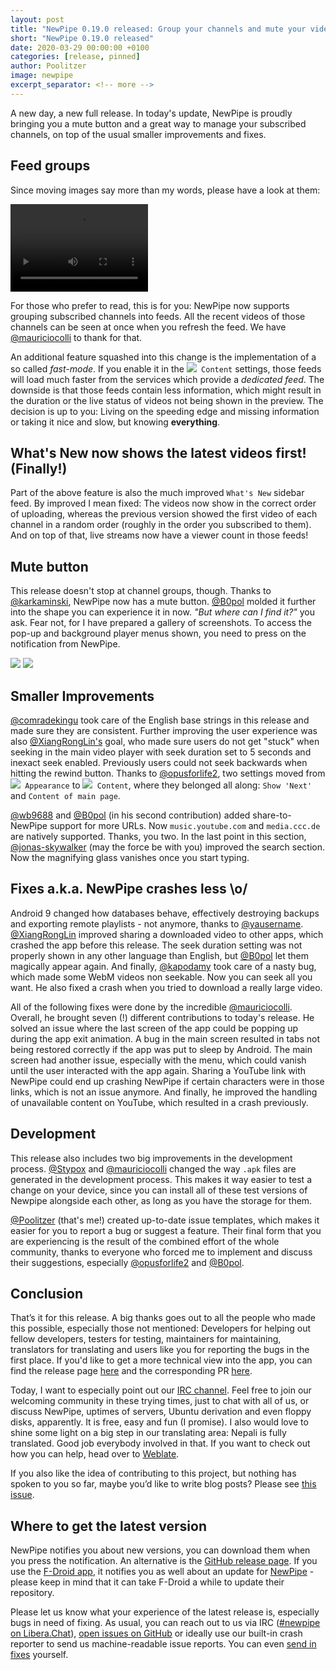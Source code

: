 ```yaml
---
layout: post
title: "NewPipe 0.19.0 released: Group your channels and mute your videos"
short: "NewPipe 0.19.0 released"
date: 2020-03-29 00:00:00 +0100
categories: [release, pinned]
author: Poolitzer
image: newpipe
excerpt_separator: <!-- more -->
---
```


A new day, a new full release. In today's update, NewPipe is proudly bringing you a mute button and a great way to manage your subscribed channels, on top of the usual smaller improvements and fixes.<!-- more -->


## Feed groups

Since moving images say more than my words, please have a look at them:

<video src="{{ site.baseurl }}/img/folders.webm" class="no-flow img-responsive" width="220" height="140" autoplay loop></video>

For those who prefer to read, this is for you: NewPipe now supports grouping subscribed channels into feeds. All the recent videos of those channels can be seen at once when you refresh the feed. We have [@mauriciocolli](https://github.com/mauriciocolli) to thank for that.

An additional feature squashed into this change is the implementation of a so called _fast-mode_. If you enable it in the <code><nobr><img src="{{ site.baseurl }}/img/icons/baseline-language-20px.svg" /> Content</nobr></code> settings, those feeds will load much faster from the services which provide a _dedicated feed_. The downside is that those feeds contain less information, which might result in the duration or the live status of videos not being shown in the preview. The decision is up to you: Living on the speeding edge and missing information or taking it nice and slow, but knowing **everything**.

## What's New now shows the latest videos first! (Finally!)

Part of the above feature is also the much improved `What's New` sidebar feed. By improved I mean fixed: The videos now show in the correct order of uploading, whereas the previous version showed the first video of each channel in a random order (roughly in the order you subscribed to them). And on top of that, live streams now have a viewer count in those feeds!


## Mute button

This release doesn't stop at channel groups, though. Thanks to [@karkaminski](https://github.com/karkaminski), NewPipe now has a mute button. [@B0pol](https://github.com/B0pol) molded it further into the shape you can experience it in now. _"But where can I find it?"_ you ask. Fear not, for I have prepared a gallery of screenshots. To access the pop-up and background player menus shown, you need to press on the notification from NewPipe.

<img class="no-flow vertical" src="{{ site.baseurl }}/img/screenshots/mute_main.jpg"/>
<img class="no-flow img-responsive" src="{{ site.baseurl }}/img/screenshots/mute_back.jpg"/>


## Smaller Improvements

[@comradekingu](https://github.com/comradekingu) took care of the English base strings in this release and made sure they are consistent. Further improving the user experience was also [@XiangRongLin's](https://github.com/XiangRongLin) goal, who made sure users do not get "stuck" when seeking in the main video player with seek duration set to 5 seconds and inexact seek enabled. Previously users could not seek backwards when hitting the rewind button. Thanks to [@opusforlife2](https://github.com/opusforlife2), two settings moved from <code><nobr><img src="{{ site.baseurl }}/img/icons/color_lens-20px.svg" /> Appearance</nobr></code> to <code><nobr><img src="{{ site.baseurl }}/img/icons/baseline-language-20px.svg" /> Content</nobr></code>, where they belonged all along: `Show 'Next'` and `Content of main page`.

[@wb9688](https://github.com/wb9688) and [@B0pol](https://github.com/B0pol) (in his second contribution) added share-to-NewPipe support for more URLs. Now `music.youtube.com` and `media.ccc.de` are natively supported. Thanks, you two. In the last point in this section, [@jonas-skywalker](https://github.com/jonas-skywalker) (may the force be with you) improved the search section. Now the magnifying glass vanishes once you start typing.

## Fixes a.k.a. NewPipe crashes less \o/

Android 9 changed how databases behave, effectively destroying backups and exporting remote playlists - not anymore, thanks to [@yausername](https://github.com/yausername). [@XiangRongLin](https://github.com/XiangRongLin) improved sharing a downloaded video to other apps, which crashed the app before this release. The seek duration setting was not properly shown in any other language than English, but [@B0pol](https://github.com/B0pol) let them magically appear again. And finally, [@kapodamy](https://github.com/kapodamy) took care of a nasty bug, which made some WebM videos non seekable. Now you can seek all you want. He also fixed a crash when you tried to download a really large video.

All of the following fixes were done by the incredible [@mauriciocolli](https://github.com/mauriciocolli). Overall, he brought seven (!) different contributions to today's release. He solved an issue where the last screen of the app could be popping up during the app exit animation. A bug in the main screen resulted in tabs not being restored correctly if the app was put to sleep by Android. The main screen had another issue, especially with the menu, which could vanish until the user interacted with the app again. Sharing a YouTube link with NewPipe could end up crashing NewPipe if certain characters were in those links, which is not an issue anymore. And finally, he improved the handling of unavailable content on YouTube, which resulted in a crash previously.

## Development

This release also includes two big improvements in the development process. [@Stypox](https://github.com/Stypox) and [@mauriciocolli](https://github.com/mauriciocolli) changed the way `.apk` files are generated in the development process. This makes it way easier to test a change on your device, since you can install all of these test versions of Newpipe alongside each other, as long as you have the storage for them.

[@Poolitzer](https://github.com/poolitzer) (that's me!) created up-to-date issue templates, which makes it easier for you to report a bug or suggest a feature. Their final form that you are experiencing is the result of the combined effort of the whole community, thanks to everyone who forced me to implement and discuss their suggestions, especially [@opusforlife2](https://github.com/opusforlife2) and [@B0pol](https://github.com/B0pol).


## Conclusion

That’s it for this release. A big thanks goes out to all the people who made this possible, especially those not mentioned: Developers for helping out fellow developers, testers for testing, maintainers for maintaining, translators for translating and users like you for reporting the bugs in the first place. If you'd like to get a more technical view into the app, you can find the release page [here](https://github.com/TeamNewPipe/NewPipe/releases/tag/v0.19.0) and the corresponding PR [here](https://github.com/TeamNewPipe/NewPipe/pull/3267).

Today, I want to especially point out our [IRC channel](https://webchat.freenode.net/?channels=newpipe). Feel free to join our welcoming community in these trying times, just to chat with all of us, or discuss NewPipe, uptimes of servers, Ubuntu derivation and even floppy disks, apparently. It is free, easy and fun (I promise).
I also would love to shine some light on a big step in our translating area: Nepali is fully translated. Good job everybody involved in that. If you want to check out how you can help, head over to [Weblate](https://hosted.weblate.org/projects/newpipe/).

If you also like the idea of contributing to this project, but nothing has spoken to you so far, maybe you’d like to write blog posts? Please see [this issue](https://github.com/TeamNewPipe/website/issues/125).


## Where to get the latest version

NewPipe notifies you about new versions, you can download them when you press the notification. An alternative is the [GitHub release page](https://github.com/TeamNewPipe/NewPipe/releases). If you use the [F-Droid app](https://f-droid.org/), it notifies you as well about an update for [NewPipe](https://f-droid.org/packages/org.schabi.newpipe/) - please keep in mind that it can take F-Droid a while to update their repository.

Please let us know what your experience of the latest release is, especially bugs in need of fixing. As usual, you can reach out to us via IRC ([#newpipe on Libera.Chat](https://web.libera.chat/#newpipe)), [open issues on GitHub](https://github.com/TeamNewPipe/NewPipe/issues/new/choose) or ideally use our built-in crash reporter to send us machine-readable issue reports. You can even [send in fixes](https://github.com/TeamNewPipe/NewPipe/blob/dev/.github/CONTRIBUTING.md#bug-fixing) yourself.
